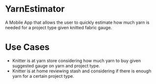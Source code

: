 # YarnEstimator
A Mobile App that allows the user to quickly estimate how much yarn is needed for a project type given knitted fabric gauge.

# Use Cases
- Knitter is at yarn store considering how much yarn to buy given suggested gauge on yarn and project type.
- Knitter is at home reviewing stash and considering if there is enough yarn for a certain project type.

